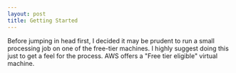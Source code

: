 ```yaml
---
layout: post
title: Getting Started
---
```


Before jumping in head first, I decided it may be prudent to run a small processing job on one of the free-tier machines. I highly suggest doing this just to get a feel for the process. AWS offers a "Free tier eligible" virtual machine.
